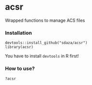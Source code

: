 # acsr
Wrapped functions to manage ACS files


### Installation

```
devtools::install_github("sdaza/acsr")   
library(acsr)
```

You have to install `devtools` in R first!

### How to use?

`?acsr`
